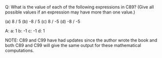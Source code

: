 Q: What is the value of each of the following expressions in C89? (Give all
possible values if an expression may have more than one value.)

(a) 8 / 5
(b) -8 / 5
(c) 8 / -5
(d) -8 / -5

A:
a: 1
b: -1
c: -1
d: 1

NOTE: C89 and C99 have had updates since the author wrote the book and both C89
and C99 will give the same output for these mathematical computations.
